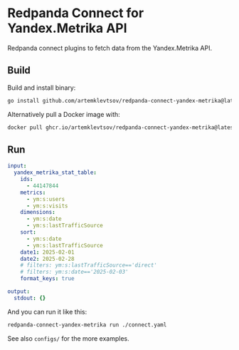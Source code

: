 # Redpanda Connect for Yandex.Metrika API

Redpanda connect plugins to fetch data from the Yandex.Metrika API.

## Build

Build and install binary:

```sh
go install github.com/artemklevtsov/redpanda-connect-yandex-metrika@latest
```

Alternatively pull a Docker image with:

```sh
docker pull ghcr.io/artemklevtsov/redpanda-connect-yandex-metrika@latest
```

## Run

```yaml
input:
  yandex_metrika_stat_table:
    ids:
      - 44147844
    metrics:
      - ym:s:users
      - ym:s:visits
    dimensions:
      - ym:s:date
      - ym:s:lastTrafficSource
    sort:
      - ym:s:date
      - ym:s:lastTrafficSource
    date1: 2025-02-01
    date2: 2025-02-28
    # filters: ym:s:lastTrafficSource=='direct'
    # filters: ym:s:date=='2025-02-03'
    format_keys: true

output:
  stdout: {}
```

And you can run it like this:

```sh
redpanda-connect-yandex-metrika run ./connect.yaml
```

See also `configs/` for the more examples.
